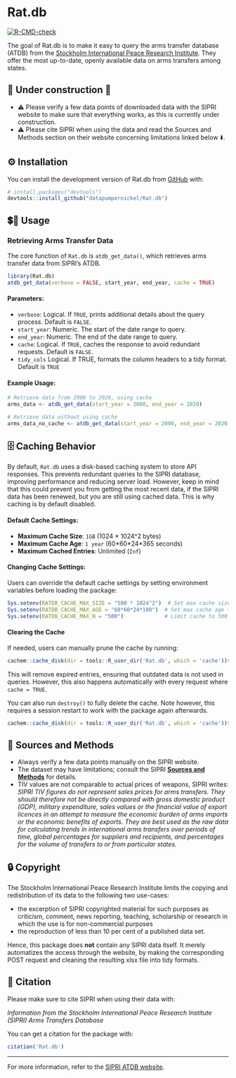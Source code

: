 
<!-- README.md is generated from README.Rmd. Please edit that file -->

# Rat.db

<!-- badges: start -->

[![R-CMD-check](https://github.com/datapumpernickel/Rat.db/actions/workflows/R-CMD-check.yaml/badge.svg)](https://github.com/datapumpernickel/Rat.db/actions/workflows/R-CMD-check.yaml)
<!-- badges: end -->

The goal of Rat.db is to make it easy to query the arms transfer
database (ATDB) from the [Stockholm International Peace Research
Institute](https://www.sipri.org/databases/milex). They offer the most
up-to-date, openly available data on arms transfers among states.

## 🚧 Under construction 🚧

- ⚠️ Please verify a few data points of downloaded data with the SIPRI
  website to make sure that everything works, as this is currently under
  construction.
- ⚠️ Please cite SIPRI when using the data and read the Sources and
  Methods section on their website concerning limitations linked below
  ⬇️.

## ⚙️ Installation

You can install the development version of Rat.db from
[GitHub](https://github.com/) with:

``` r
# install.packages("devtools")
devtools::install_github("datapumpernickel/Rat.db")
```

## 💲🔁️ Usage

### Retrieving Arms Transfer Data

The core function of `Rat.db` is `atdb_get_data()`, which retrieves arms
transfer data from SIPRI’s ATDB.

``` r
library(Rat.db)
atdb_get_data(verbose = FALSE, start_year, end_year, cache = TRUE)
```

#### Parameters:

- `verbose`: Logical. If `TRUE`, prints additional details about the
  query process. Default is `FALSE`.
- `start_year`: Numeric. The start of the date range to query.
- `end_year`: Numeric. The end of the date range to query.
- `cache`: Logical. If `TRUE`, caches the response to avoid redundant
  requests. Default is `FALSE`.
- `tidy_cols` Logical. If TRUE, formats the column headers to a tidy
  format. Default is `TRUE`

#### Example Usage:

``` r
# Retrieve data from 2000 to 2020, using cache
arms_data <- atdb_get_data(start_year = 2000, end_year = 2020)

# Retrieve data without using cache
arms_data_no_cache <- atdb_get_data(start_year = 2000, end_year = 2020, cache = TRUE)
```

## 🗄️ Caching Behavior

By default, `Rat.db` uses a disk-based caching system to store API
responses. This prevents redundant queries to the SIPRI database,
improving performance and reducing server load. However, keep in mind
that this could prevent you from getting the most recent data, if the
SIPRI data has been renewed, but you are still using cached data. This
is why caching is by default disabled.

#### Default Cache Settings:

- **Maximum Cache Size**: `1GB` (1024 \* 1024^2 bytes)
- **Maximum Cache Age**: `1 year` (60\*60\*24\*365 seconds)
- **Maximum Cached Entries**: Unlimited (`Inf`)

#### Changing Cache Settings:

Users can override the default cache settings by setting environment
variables before loading the package:

``` r
Sys.setenv(RATDB_CACHE_MAX_SIZE = "500 * 1024^2")  # Set max cache size to 500MB
Sys.setenv(RATDB_CACHE_MAX_AGE = "60*60*24*180")  # Set max cache age to 180 days
Sys.setenv(RATDB_CACHE_MAX_N = "500")             # Limit cache to 500 entries
```

#### Clearing the Cache

If needed, users can manually prune the cache by running:

``` r
cachem::cache_disk(dir = tools::R_user_dir('Rat.db', which = 'cache'))$prune()
```

This will remove expired entries, ensuring that outdated data is not
used in queries. However, this also happens automatically with every
request where `cache = TRUE`.

You can also run `destroy()` to fully delete the cache. Note however,
this requires a session restart to work with the package again
afterwards.

``` r
cachem::cache_disk(dir = tools::R_user_dir('Rat.db', which = 'cache'))$destroy()
```

## 📝 Sources and Methods

- Always verify a few data points manually on the SIPRI website.
- The dataset may have limitations; consult the SIPRI [**Sources and
  Methods**](https://www.sipri.org/databases/armstransfers/sources-and-methods)
  for details.
- TIV values are not comparable to actual prices of weapons, SIPRI
  writes: *SIPRI TIV figures do not represent sales prices for arms
  transfers. They should therefore not be directly compared with gross
  domestic product (GDP), military expenditure, sales values or the
  financial value of export licences in an attempt to measure the
  economic burden of arms imports or the economic benefits of exports.
  They are best used as the raw data for calculating trends in
  international arms transfers over periods of time, global percentages
  for suppliers and recipients, and percentages for the volume of
  transfers to or from particular states.*

## 🔒 Copyright

The Stockholm International Peace Research Institute limits the copying
and redistribution of its data to the following two use-cases:

- the excerption of SIPRI copyrighted material for such purposes as
  criticism, comment, news reporting, teaching, scholarship or research
  in which the use is for non-commercial purposes
- the reproduction of less than 10 per cent of a published data set.

Hence, this package does **not** contain any SIPRI data itself. It
merely automatizes the access through the website, by making the
corresponding POST request and cleaning the resulting xlsx file into
tidy formats.

## 🤝 Citation

Please make sure to cite SIPRI when using their data with:

*Information from the Stockholm International Peace Research Institute
(SIPRI) Arms Transfers Database*

You can get a citation for the package with:

``` r
citation('Rat.db')
```

------------------------------------------------------------------------

For more information, refer to the [SIPRI ATDB
website](https://armstransfers.sipri.org/ArmsTransfer/).
